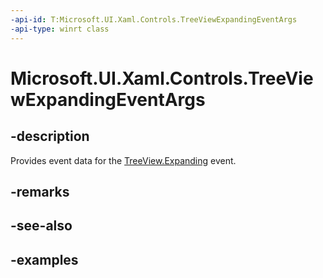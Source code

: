 ```yaml
---
-api-id: T:Microsoft.UI.Xaml.Controls.TreeViewExpandingEventArgs
-api-type: winrt class
---
```


<!-- Class syntax.
public class TreeViewExpandingEventArgs 
-->

# Microsoft.UI.Xaml.Controls.TreeViewExpandingEventArgs

## -description

Provides event data for the [TreeView.Expanding](treeview_expanding.md) event.

## -remarks

## -see-also

## -examples

